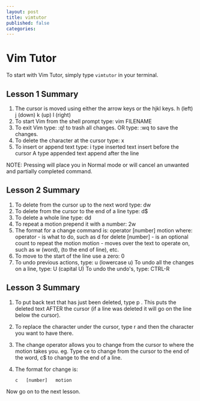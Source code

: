 ```yaml
---
layout: post
title: vimtutor
published: false
categories:
---
```


# Vim Tutor

To start with Vim Tutor, simply type `vimtutor` in your terminal.

## Lesson 1 Summary

1. The cursor is moved using either the arrow keys or the hjkl keys.
  h (left)  j (down)       k (up)     l (right)
2. To start Vim from the shell prompt type:  vim FILENAME <ENTER>
3. To exit Vim type:     <ESC>   :q!   <ENTER>  to trash all changes.
  OR type:     <ESC>   :wq   <ENTER>  to save the changes.
4. To delete the character at the cursor type:  x
5. To insert or append text type:
  i   type inserted text   <ESC>    insert before the cursor
  A   type appended text   <ESC>    append after the line

NOTE: Pressing <ESC> will place you in Normal mode or will cancel an unwanted and partially completed command.

## Lesson 2 Summary

1. To delete from the cursor up to the next word type:    dw
2. To delete from the cursor to the end of a line type:    d$
3. To delete a whole line type:    dd
4. To repeat a motion prepend it with a number:   2w
5. The format for a change command is:
  operator   [number]   motion
  where:
    operator - is what to do, such as  d  for delete
    [number] - is an optional count to repeat the motion
    motion   - moves over the text to operate on, such as  w (word), (to the end of line), etc.
6. To move to the start of the line use a zero:  0
7. To undo previous actions, type:            u  (lowercase u)
    To undo all the changes on a line, type:  U  (capital U)
    To undo the undo's, type:                 CTRL-R

## Lesson 3 Summary


  1. To put back text that has just been deleted, type   p .  This puts the
     deleted text AFTER the cursor (if a line was deleted it will go on the
     line below the cursor).

  2. To replace the character under the cursor, type   r   and then the
     character you want to have there.

  3. The change operator allows you to change from the cursor to where the
     motion takes you.  eg. Type  ce  to change from the cursor to the end of
     the word,  c$  to change to the end of a line.

  4. The format for change is:

         c   [number]   motion

Now go on to the next lesson.
